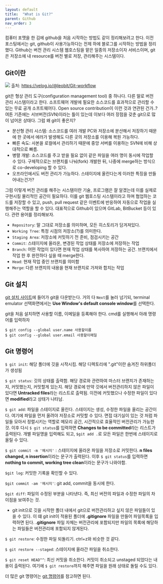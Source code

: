 ```yaml
---
layout: default
title:  "What is Git?"
parent: Github
nav_order: 3
---
```


컴퓨터 포맷을 한 김에 github을 처음 시작하는 방법도 같이 정리해보려고 한다. 이전 포스팅에서는 git, github이 사용가능하다는 전제 하에 블로그를 시작하는 방법을 정리했다. Github는 버전 관리 시스템 웹호스팅을 맡은 일종의 저장소이자 서비스이며, git은 저장소에 내 resource를 버전 별로 저장, 관리해주는 시스템이다.

## Git이란

![](https://s-seo.github.io/assets/images/post_git_1.png) 
출처: <https://velog.io/@leobit/Git-workflow>

git은 형상 관리 도구(configuration management tool) 중 하나다. 다른 말로 버전 관리 시스템이라고 한다. 소프트웨어 개발에 필요한 소스코드를 효과적으로 관리할 수 있는 무료 공개 소프트웨어다. Open source contribution이 이런 것과 연관된 건가..? 여튼 기존에는 서브버전(SVN)이라는 틀이 있는데 이보다 여러 장점을 갖춘 git으로 많이 넘어온 상태다. 그럼 왜 git이 좋은지?

* 분산형 관리 시스템: 소스코드를 여러 개발 PC와 저장소에 분산해서 저장하기 때문에 한 곳에서 에러가 발생해도 다른 곳의 저장소를 이용해 복원 가능하다. 
* 빠른 속도: 사본을 로컬에서 관리하기 때문에 중앙 서버를 이용하는 SVN에 비해 상대적으로 빠름.
* 병렬 개발: 소스코드를 주고 받을 필요 없이 같은 파일을 여러 명이 동시에 작업할 수 있다. 구체적으로는 브랜치를 나눠(fork) 개발한 뒤, 나중에 merge하는 방식으로 co-developing 할 수 있다.
* 오프라인에서도 버전 관리가 가능하다. 스테이지에 올린다는게 이러한 특징을 만들어내는건가?

그럼 이렇게 버전 관리를 해주는 시스템이란 기술, 프로그램은 잘 알겠는데 이를 실제로 구현시킬 물리적인 공간이 필요하다. 이를 git 웹호스팅 시스템이라고 하며 협업하는 코드를 저장할 수 있고, push, pull request 같은 이벤트에 반응하여 자동으로 작업을 실행해주는 역할을 할 수 있다. 대표적으로 Github이 있으며 GitLab, BitBucket 등이 있다. 관련 용어를 정리해보자.

* `Repository`: 말 그대로 저장소를 의미하며, 모든 히스토리가 담겨져있다.
* `Working Tree`: 특정 시점의 저장소(?)를 의미한다.
* `Staging Area`: 저장소에 커밋하기 전 준비, 점검시키는 공간
* `Commit`: 스테이지에 올라온, 변경된 작업 상태를 저장소에 저장하는 작업
* `Branch`: 어떤 작업이 있다면 현재 작업 상태를 복사하여 저장하는 공간. 브랜치에서 작업 한 후 완전하다 싶을 때 merge한다.
* `Head`: 현재 작업 중인 브랜치를 의미함
* `Merge`: 다른 브랜치의 내용을 현재 브랜치로 가져와 합치는 작업

## Git 설치

[git 설치 사이트](https://git-scm.com)에 들어가 git을 다운받는다. 거의 다 `Next`를 눌러 넘기되, terminal emulator 선택화면에서는 **Use Window's default console window**를 선택한다. 

git을 처음 설치하면 사용할 이름, 이메일을 등록해야 한다. cmd를 실행해서 아래 명령어를 입력하자

```
$ git config --global user.name 사용할이름
$ git config --global user.email 사용할이메일
```



## Git 명령어

`$ git init`: 해당 폴더에 깃을 시작시킴. 해당 디렉토리에 ".git"이란 숨겨진 하위폴더가 생성됨

`$ git status`: 깃의 상태를 출력함. 해당 경로와 관련하여 마스터 브랜치가 존재하는지, 커밋했는지, 커밋할게 있는지. 해당 경로에 만약 깃에서 버전관리하지 않은 파일이 있다면 **Untracked files**라는 리스트로 출력됨. 이전에 커밋했으나 수정한 파일이 있다면 **modified**라고 상태가 나타남.

`$ git add`: 파일을 스테이지로 올린다. 스테이지는 생성, 수정한 파일을 올리는 공간이다. 여기에 파일을 먼저 올려야 저장소로 커밋할 수 있다. 면접 대기실이 있는 것 처럼 파일들 모아서 정렬시키는 역할로 메모리 공간, 시간적으로 효율적인 버전관리가 가능한 것. 이후 다시 `$ git status`를 입력하면 **Changes to be committed**라는 리스트가 출력된다. 개별 파일명을 입력해도 되고, `$git add .`로 모든 파일은 한번에 스테이지로 올릴 수 있다.

`$ git commit -m '메시지'` : 스테이지에 올라온 파일을 저장소로 커밋한다. **n files changed, n insertion**이라는 문구가 출력된다. 이후 `$ git status`를 입력하면 **nothing to commit, working tree clean**이라는 문구가 나와야함.

`$git log`: 커밋한 기록을 확인할 수 있다.

`$git commit -am '메시지'`: git add, commit을 동시에 한다.

`$git diff`: 파일의 수정된 부분을 나타낸다. 즉, 최신 버전의 파일과 수정한 파일의 차이점을 보여주는 것.

* git init으로 깃을 시작한 폴더 내에서 git으로 버전관리하고 싶지 않은 파일들이 있을 수 있다. 이 떄 git init이 적용된 폴더에 **.gitignore** 파일을 만들어 파일목록을 입력하면 된다. **.gitignore** 파일 자체는 버전관리에 포함되지만 파일의 목록에 해당하는 파일들은 버전관리에 포함되지 않게된다.

`$ git restore`: 수정한 파일 되돌리기. ctrl+z와 비슷한 것 같다.

`$ git restore --staged`: 스테이지에 올라간 파일을 취소한다. 

`$ git reset HEAD^^`: 최신 커밋을 취소한다. 커밋이 취소되고 unstaged 되었다는 내용이 출력된다. 여기에 `$ git restore`까지 해주면 파일을 원래 상태로 돌릴 수도 있다.

더 많은 git 명령어는 [git 명령어](https://reddb.tistory.com/147?category=948284)를 참고하면 된다.








